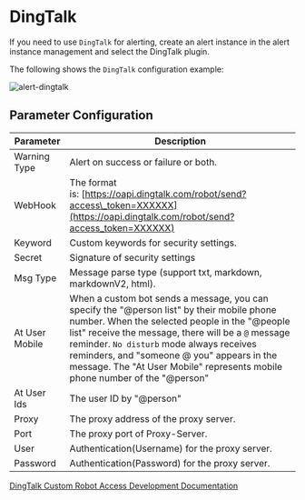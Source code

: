 # DingTalk

If you need to use `DingTalk` for alerting, create an alert instance in the alert instance management and select the DingTalk plugin.

The following shows the `DingTalk` configuration example:

![alert-dingtalk](/img/new_ui/dev/alert/alert_dingtalk.png)

Parameter Configuration
-----------------------

| Parameter | Description |
| --- | --- |
| Warning Type | Alert on success or failure or both. |
| WebHook | The format is: [https://oapi.dingtalk.com/robot/send?access\_token=XXXXXX](https://oapi.dingtalk.com/robot/send?access_token=XXXXXX) |
| Keyword | Custom keywords for security settings. |
| Secret | Signature of security settings   |
| Msg Type | Message parse type (support txt, markdown, markdownV2, html). |
| At User Mobile | When a custom bot sends a message, you can specify the "@person list" by their mobile phone number. When the selected people in the "@people list" receive the message, there will be a `@` message reminder. `No disturb` mode always receives reminders, and "someone @ you" appears in the message. The "At User Mobile" represents mobile phone number of the "@person" |
| At User Ids | The user ID by "@person" |
| Proxy | The proxy address of the proxy server. |
| Port | The proxy port of Proxy-Server. |
| User | Authentication(Username) for the proxy server. |
| Password | Authentication(Password) for the proxy server. |

>   

[DingTalk Custom Robot Access Development Documentation](https://open.dingtalk.com/document/robots/custom-robot-access)